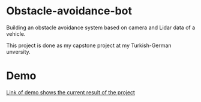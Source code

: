 # Obstacle-avoidance-bot
Building an obstacle avoidance system based on camera and Lidar data of a vehicle.

This project is done as my capstone project at my Turkish-German unversity.

# Demo
[Link of demo shows the current result of the project](https://youtu.be/yaNvPVBXkow)
